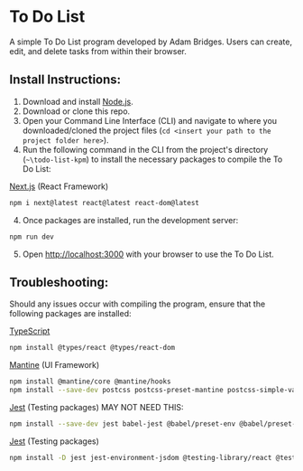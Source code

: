 # To Do List

A simple To Do List program developed by Adam Bridges. Users can create, edit, and delete tasks from within their browser.

## Install Instructions:

1. Download and install [Node.js](https://nodejs.org/en/).
1. Download or clone this repo.
2. Open your Command Line Interface (CLI) and navigate to where you downloaded/cloned the project files (`cd <insert your path to the project folder here>`). 
3. Run the following command in the CLI from the project's directory (`~\todo-list-kpm`) to install the necessary packages to compile the To Do List:

[Next.js](https://nextjs.org/docs/app/getting-started/installation) (React Framework)
```bash 
npm i next@latest react@latest react-dom@latest
```

4. Once packages are installed, run the development server:

```bash
npm run dev
```

5. Open [http://localhost:3000](http://localhost:3000) with your browser to use the To Do List.

## Troubleshooting:

Should any issues occur with compiling the program, ensure that the following packages are installed:

[TypeScript](https://react.dev/learn/typescript)
```bash 
npm install @types/react @types/react-dom
```

[Mantine](https://mantine.dev/guides/next/) (UI Framework)
```bash 
npm install @mantine/core @mantine/hooks
npm install --save-dev postcss postcss-preset-mantine postcss-simple-vars
```

[Jest](https://jestjs.io/docs/tutorial-react) (Testing packages) MAY NOT NEED THIS:

```bash 
npm install --save-dev jest babel-jest @babel/preset-env @babel/preset-react react-test-renderer @babel/core @babel/preset-typescript @jest/globals
```

[Jest](https://nextjs.org/docs/app/guides/testing/jest) (Testing packages)
```bash 
npm install -D jest jest-environment-jsdom @testing-library/react @testing-library/dom @testing-library/jest-dom ts-node @types/jest
```
